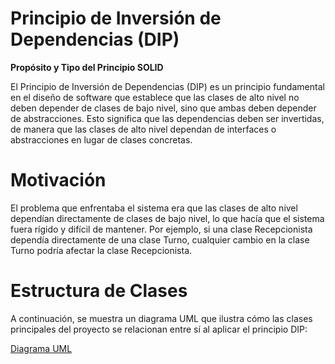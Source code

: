 # **Principio de Inversión de Dependencias (DIP)**

**Propósito y Tipo del Principio SOLID**

El Principio de Inversión de Dependencias (DIP) es un principio fundamental en el diseño de software que establece que las clases de alto nivel no deben depender de clases de bajo nivel, sino que ambas deben depender de abstracciones. Esto significa que las dependencias deben ser invertidas, de manera que las clases de alto nivel dependan de interfaces o abstracciones en lugar de clases concretas.

# **Motivación**

El problema que enfrentaba el sistema era que las clases de alto nivel dependían directamente de clases de bajo nivel, lo que hacía que el sistema fuera rígido y difícil de mantener. Por ejemplo, si una clase Recepcionista dependía directamente de una clase Turno, cualquier cambio en la clase Turno podría afectar la clase Recepcionista.


# **Estructura de Clases**

A continuación, se muestra un diagrama UML que ilustra cómo las clases principales del proyecto se relacionan entre sí al aplicar el principio DIP:

 [Diagrama UML](https://github.com/user-attachments/assets/7b493c19-eb59-4d65-8444-4bf0a67f5d89)
